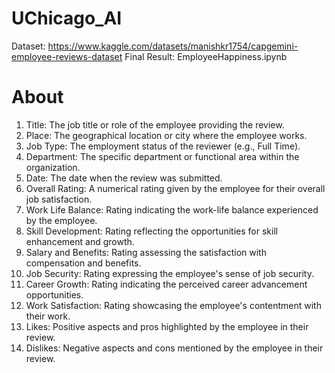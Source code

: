 # UChicago_AI

Dataset: https://www.kaggle.com/datasets/manishkr1754/capgemini-employee-reviews-dataset
Final Result: EmployeeHappiness.ipynb

# About

1. Title: The job title or role of the employee providing the review.
2. Place: The geographical location or city where the employee works.
3. Job Type: The employment status of the reviewer (e.g., Full Time).
4. Department: The specific department or functional area within the organization.
5. Date: The date when the review was submitted.
6. Overall Rating: A numerical rating given by the employee for their overall job satisfaction.
7. Work Life Balance: Rating indicating the work-life balance experienced by the employee.
8. Skill Development: Rating reflecting the opportunities for skill enhancement and growth.
9. Salary and Benefits: Rating assessing the satisfaction with compensation and benefits.
10. Job Security: Rating expressing the employee's sense of job security.
11. Career Growth: Rating indicating the perceived career advancement opportunities.
12. Work Satisfaction: Rating showcasing the employee's contentment with their work.
13. Likes: Positive aspects and pros highlighted by the employee in their review.
14. Dislikes: Negative aspects and cons mentioned by the employee in their review.
